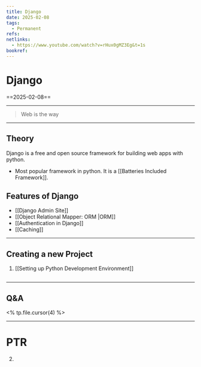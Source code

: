 ```yaml
---
title: Django
date: 2025-02-08
tags:
  - Permanent
refs: 
netlinks:
  - https://www.youtube.com/watch?v=rHux0gMZ3Eg&t=1s
bookref:
---
```

# Django
==2025-02-08==

---
> Web is the way
---
## Theory
Django is a free and open source framework for building web apps with python.
- Most popular framework in python.
It is a [[Batteries Included Framework]].

## Features of Django
- [[Django Admin Site]]
- [[Object Relational Mapper: ORM |ORM]]
- [[Authentication in Django]]
- [[Caching]]

---
## Creating a new Project
1. [[Setting up Python Development Environment]]
```bash
```



---
## Q&A
<% tp.file.cursor(4) %>



---
# PTR

2. 
